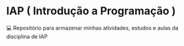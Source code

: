 # IAP ( Introdução a Programação )
💻 Repositório para armazenar minhas atividades, estudos e aulas da disciplina de IAP
